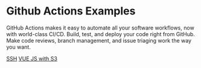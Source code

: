 # Github Actions Examples

GitHub Actions makes it easy to automate all your software workflows, now with world-class CI/CD. Build, test, and deploy your code right from GitHub. Make code reviews, branch management, and issue triaging work the way you want.

<a href="https://github.com/fbarriosCL/github-actions/tree/main/ssh" title="ssh example">SSH</a>
<a href="https://github.com/fbarriosCL/github-actions/tree/main/vuejs" title="vuejs s3 example">VUE JS with S3</a>
